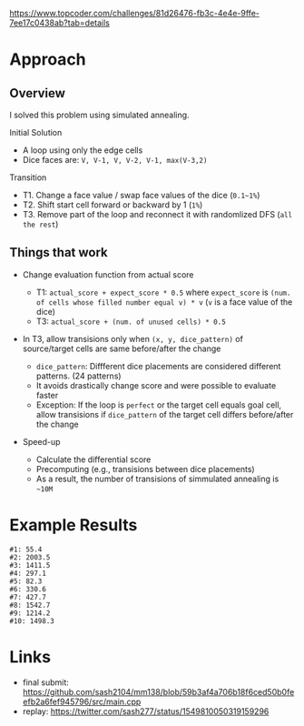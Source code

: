 https://www.topcoder.com/challenges/81d26476-fb3c-4e4e-9ffe-7ee17c0438ab?tab=details


# Approach
## Overview
I solved this problem using simulated annealing.

Initial Solution
- A loop using only the edge cells
- Dice faces are: `V, V-1, V, V-2, V-1, max(V-3,2)`

Transition
- T1. Change a face value / swap face values of the dice (`0.1~1%`)
- T2. Shift start cell forward or backward by 1 (`1%`)
- T3. Remove part of the loop and reconnect it with randomlized DFS (`all the rest`)

## Things that work
- Change evaluation function from actual score
  - T1: `actual_score + expect_score * 0.5` where `expect_score` is  `(num. of cells whose filled number equal v) * v` (`v` is a face value of the dice)
  - T3: `actual_score + (num. of unused cells) * 0.5`

- In T3, allow transisions only when `(x, y, dice_pattern)` of source/target cells are same before/after the change
  - `dice_pattern`: Diffferent dice placements are considered different patterns.  (24 patterns)
  - It avoids drastically change score and were possible to evaluate faster
  - Exception: If the loop is `perfect` or the target cell equals goal cell, allow transisions if `dice_pattern` of the target cell differs before/after the change

- Speed-up
  - Calculate the differential score
  - Precomputing (e.g., transisions between dice placements)
  - As a result, the number of transisions of simmulated annealing is `~10M`

# Example Results
```
#1: 55.4
#2: 2003.5
#3: 1411.5
#4: 297.1
#5: 82.3
#6: 330.6
#7: 427.7
#8: 1542.7
#9: 1214.2
#10: 1498.3
```

# Links
- final submit: https://github.com/sash2104/mm138/blob/59b3af4a706b18f6ced50b0feefb2a6fef945796/src/main.cpp
- replay: https://twitter.com/sash277/status/1549810050319159296
